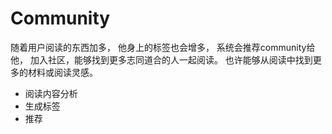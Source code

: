 # Community

随着用户阅读的东西加多，
他身上的标签也会增多，
系统会推荐community给他，
加入社区，能够找到更多志同道合的人一起阅读。
也许能够从阅读中找到更多的材料或阅读灵感。

- 阅读内容分析
- 生成标签
- 推荐
